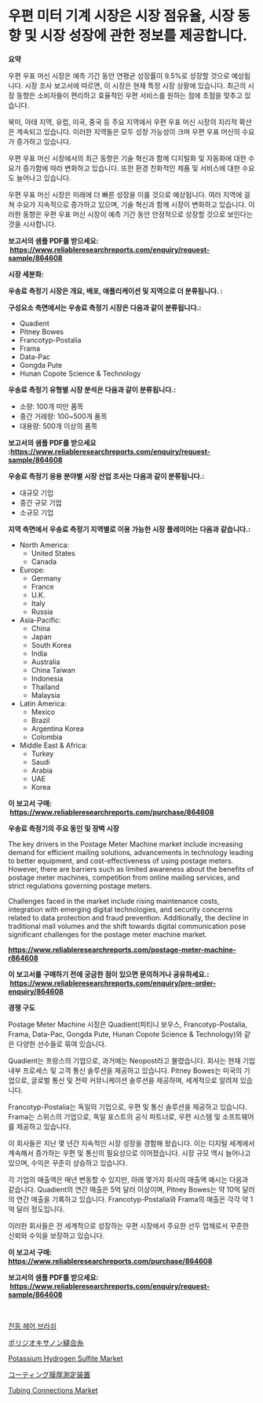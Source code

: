 <p><h1>우편 미터 기계 시장은 시장 점유율, 시장 동향 및 시장 성장에 관한 정보를 제공합니다.</h1></p><p><strong>요약</strong></p>
<p><p>우편 우표 머신 시장은 예측 기간 동안 연평균 성장률이 9.5%로 성장할 것으로 예상됩니다. 시장 조사 보고서에 따르면, 이 시장은 현재 특정 시장 상황에 있습니다. 최근의 시장 동향은 소비자들이 편리하고 효율적인 우편 서비스를 원하는 점에 초점을 맞추고 있습니다.</p><p>북미, 아태 지역, 유럽, 미국, 중국 등 주요 지역에서 우편 우표 머신 시장의 지리적 확산은 계속되고 있습니다. 이러한 지역들은 모두 성장 가능성이 크며 우편 우표 머신의 수요가 증가하고 있습니다.</p><p>우편 우표 머신 시장에서의 최근 동향은 기술 혁신과 함께 디지털화 및 자동화에 대한 수요가 증가함에 따라 변화하고 있습니다. 또한 환경 친화적인 제품 및 서비스에 대한 수요도 늘어나고 있습니다.</p><p>우편 우표 머신 시장은 미래에 더 빠른 성장을 이룰 것으로 예상됩니다. 여러 지역에 걸쳐 수요가 지속적으로 증가하고 있으며, 기술 혁신과 함께 시장이 변화하고 있습니다. 이러한 동향은 우편 우표 머신 시장이 예측 기간 동안 안정적으로 성장할 것으로 보인다는 것을 시사합니다.</p></p>
<p><strong>보고서의 샘플 PDF를 받으세요: &nbsp;<a href="https://www.reliableresearchreports.com/enquiry/request-sample/864608">https://www.reliableresearchreports.com/enquiry/request-sample/864608</a></strong></p>
<p><strong>시장 세분화:</strong></p>
<p><strong> 우송료 측정기 시장은 개요, 배포, 애플리케이션 및 지역으로 더 분류됩니다. :</strong></p>
<p><strong>구성요소 측면에서는 우송료 측정기 시장은 다음과 같이 분류됩니다.:</strong></p>
<p><ul><li>Quadient</li><li>Pitney Bowes</li><li>Francotyp-Postalia</li><li>Frama</li><li>Data-Pac</li><li>Gongda Pute</li><li>Hunan Copote Science & Technology</li></ul></p>
<p><strong> 우송료 측정기 유형별 시장 분석은 다음과 같이 분류됩니다.:</strong></p>
<p><ul><li>소량: 100개 미만 품목</li><li>중간 거래량: 100~500개 품목</li><li>대용량: 500개 이상의 품목</li></ul></p>
<p><strong>보고서의 샘플 PDF를 받으세요 :<a href="https://www.reliableresearchreports.com/enquiry/request-sample/864608">https://www.reliableresearchreports.com/enquiry/request-sample/864608</a></strong></p>
<p><strong> 우송료 측정기 응용 분야별 시장 산업 조사는 다음과 같이 분류됩니다.:</strong></p>
<p><ul><li>대규모 기업</li><li>중간 규모 기업</li><li>소규모 기업</li></ul></p>
<p><strong>지역 측면에서 우송료 측정기 지역별로 이용 가능한 시장 플레이어는 다음과 같습니다.:</strong></p>
<p><ul>
    <li>
        North America:
        <ul>
            <li>United States</li>
            <li>Canada</li>
        </ul>
    </li>
    <li>
        Europe:
        <ul>
            <li>Germany</li>
            <li>France</li>
            <li>U.K.</li>
            <li>Italy</li>
            <li>Russia</li>
        </ul>
    </li>
    <li>
        Asia-Pacific:
        <ul>
            <li>China</li>
            <li>Japan</li>
            <li>South Korea</li>
            <li>India</li>
            <li>Australia</li>
            <li>China Taiwan</li>
            <li>Indonesia</li>
            <li>Thailand</li>
            <li>Malaysia</li>
        </ul>
    </li>
    <li>
        Latin America:
        <ul>
            <li>Mexico</li>
            <li>Brazil</li>
            <li>Argentina Korea</li>
            <li>Colombia</li>
        </ul>
    </li>
    <li>
        Middle East & Africa:
        <ul>
            <li>Turkey</li>
            <li>Saudi</li>
            <li>Arabia</li>
            <li>UAE</li>
            <li>Korea</li>
        </ul>
    </li>
    </ul></p>
<p><strong>이 보고서 구매: &nbsp;<a href="https://www.reliableresearchreports.com/purchase/864608">https://www.reliableresearchreports.com/purchase/864608</a></strong></p>
<p><strong>우송료 측정기의 주요 동인 및 장벽 시장</strong></p>
<p><p>The key drivers in the Postage Meter Machine market include increasing demand for efficient mailing solutions, advancements in technology leading to better equipment, and cost-effectiveness of using postage meters. However, there are barriers such as limited awareness about the benefits of postage meter machines, competition from online mailing services, and strict regulations governing postage meters. </p><p>Challenges faced in the market include rising maintenance costs, integration with emerging digital technologies, and security concerns related to data protection and fraud prevention. Additionally, the decline in traditional mail volumes and the shift towards digital communication pose significant challenges for the postage meter machine market.</p></p>
<p><strong><a href="https://www.reliableresearchreports.com/postage-meter-machine-r864608">https://www.reliableresearchreports.com/postage-meter-machine-r864608</a></strong></p>
<p><strong>이 보고서를 구매하기 전에 궁금한 점이 있으면 문의하거나 공유하세요.: &nbsp;<a href="https://www.reliableresearchreports.com/enquiry/pre-order-enquiry/864608">https://www.reliableresearchreports.com/enquiry/pre-order-enquiry/864608</a></strong></p>
<p><strong>경쟁 구도</strong></p>
<p><p>Postage Meter Machine 시장은 Quadient(피티니 보우스, Francotyp-Postalia, Frama, Data-Pac, Gongda Pute, Hunan Copote Science & Technology)와 같은 다양한 선수들로 묶여 있습니다. </p><p>Quadient는 프랑스의 기업으로, 과거에는 Neopost라고 불렸습니다. 회사는 현재 기업 내부 프로세스 및 고객 통신 솔루션을 제공하고 있습니다. Pitney Bowes는 미국의 기업으로, 글로벌 통신 및 전략 커뮤니케이션 솔루션을 제공하며, 세계적으로 알려져 있습니다. </p><p>Francotyp-Postalia는 독일의 기업으로, 우편 및 통신 솔루션을 제공하고 있습니다. Frama는 스위스의 기업으로, 독일 포스트의 공식 파트너로, 우편 시스템 및 소프트웨어를 제공하고 있습니다. </p><p>이 회사들은 지난 몇 년간 지속적인 시장 성장을 경험해 왔습니다. 이는 디지털 세계에서 계속해서 증가하는 우편 및 통신의 필요성으로 이어졌습니다. 시장 규모 역시 늘어나고 있으며, 수익은 꾸준히 상승하고 있습니다.</p><p>각 기업의 매출액은 매년 변동할 수 있지만, 아래 몇가지 회사의 매출액 예시는 다음과 같습니다. Quadient의 연간 매출은 5억 달러 이상이며, Pitney Bowes는 약 10억 달러의 연간 매출을 기록하고 있습니다. Francotyp-Postalia와 Frama의 매출은 각각 약 1억 달러 정도입니다. </p><p>이러한 회사들은 전 세계적으로 성장하는 우편 시장에서 주요한 선두 업체로서 꾸준한 신뢰와 수익을 보장하고 있습니다.</p></p>
<p><strong>이 보고서 구매: &nbsp; <a href="https://www.reliableresearchreports.com/purchase/864608">https://www.reliableresearchreports.com/purchase/864608</a></strong></p>
<p><strong>보고서의 샘플 PDF를 받으세요: &nbsp;<a href="https://www.reliableresearchreports.com/enquiry/request-sample/864608">https://www.reliableresearchreports.com/enquiry/request-sample/864608</a></strong><strong></strong></p>
<p>&nbsp;</p>
<p><p><a href="https://medium.com/@justynwelch/%EC%A0%84%EA%B8%B0-%ED%97%A4%EC%96%B4-%EB%B8%8C%EB%9F%AC%EC%8B%9C-%EC%8B%9C%EC%9E%A5-%EA%B7%9C%EB%AA%A8-%EC%8B%9C%EC%9E%A5-%EC%A0%84%EB%A7%9D-%EB%B0%8F-%EC%8B%9C%EC%9E%A5-%EC%98%88%EC%B8%A1-2024%EB%85%84%EB%B6%80%ED%84%B0-2031%EB%85%84%EA%B9%8C%EC%A7%80-02cfb02a4200">전동 헤어 브러쉬</a></p><p><a href="https://github.com/xemfu2379520/Market-Research-Report-List-1/blob/main/972934831182.md">ポリジオキサノン縫合糸</a></p><p><a href="https://www.linkedin.com/pulse/potassium-hydrogen-sulfite-market-size-focuses-dynamics-in-depth-fkimc?trackingId=xsVZQSzYkOTBvQywYbGHdw%3D%3D">Potassium Hydrogen Sulfite Market</a></p><p><a href="https://medium.com/@douglasyoung526/%E3%82%B3%E3%83%BC%E3%83%86%E3%82%A3%E3%83%B3%E3%82%B0%E5%8E%9A%E3%81%95%E6%B8%AC%E5%AE%9A%E5%99%A8%E5%B8%82%E5%A0%B4-%E3%82%BF%E3%82%A4%E3%83%97-%E3%82%A2%E3%83%97%E3%83%AA%E3%82%B1%E3%83%BC%E3%82%B7%E3%83%A7%E3%83%B3-%E5%9C%B0%E7%90%86%E3%81%AB%E3%82%88%E3%82%8B%E5%8C%85%E6%8B%AC%E7%9A%84%E3%81%AA%E8%A9%95%E4%BE%A1-5fa55ad1c653">コーティング膜厚測定装置</a></p><p><a href="https://www.linkedin.com/pulse/tubing-connections-market-size-growing-forecasted-period-from-ndsre?trackingId=jyT0hSidmHvP07IrcWfoiA%3D%3D">Tubing Connections Market</a></p></p>